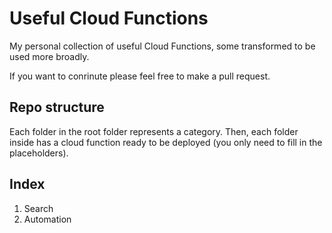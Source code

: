# Useful Cloud Functions

My personal collection of useful Cloud Functions, some transformed to be used more broadly.

If you want to conrinute please feel free to make a pull request.

## Repo structure

Each folder in the root folder represents a category. Then, each folder inside has a cloud function ready to be deployed (you only need to fill in the placeholders).

## Index

1. Search
2. Automation

